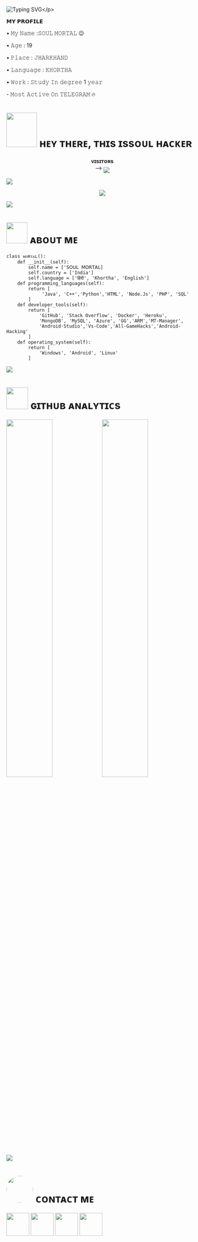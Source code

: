 ![Typing SVG](https://readme-typing-svg.herokuapp.com/?lines=𝗪𝗘𝗟𝗖𝗢𝗠𝗘+𝗧𝗢+𝗦𝗢𝗨𝗟+𝗠𝗢𝗥𝗧𝗔𝗟+𝗚𝗜𝗧𝗛𝗨𝗕!;𝗜+𝗔𝗺+𝗛𝗮𝗰𝗸𝗲𝗿+𝗢𝗳+𝗧𝗚!;𝗜+𝗔𝗺+𝗝𝘂𝘀𝘁+𝗧𝗲𝗹𝗲𝗴𝗿𝗮𝗺+𝗛𝗮𝗰𝗸+𝗠𝗮𝗸𝗲𝗿!)</p>
<p align="center">



<p align="left">
𝗠𝗬 𝗣𝗥𝗢𝗙𝗜𝗟𝗘
<p align="left">
• 𝙼𝚢 𝙽𝚊𝚖𝚎 :𝚂𝙾𝚄𝙻 𝙼𝙾𝚁𝚃𝙰𝙻 😉
<p align="left">
• 𝙰𝚐𝚎 : 19
<p align="left">
• 𝙿𝚕𝚊𝚌𝚎 : 𝙹𝙷𝙰𝚁𝙺𝙷𝙰𝙽𝙳
<p align="left">
• 𝙻𝚊𝚗𝚐𝚞𝚊𝚐𝚎 : 𝙺𝙷𝙾𝚁𝚃𝙷𝙰
<p align="left">
• 𝚆𝚘𝚛𝚔 : 𝚂𝚝𝚞𝚍𝚢 𝙸𝚗 𝚍𝚎𝚐𝚛𝚎𝚎 1 𝚢𝚎𝚊𝚛
<p align="left">
- 𝙼𝚘𝚜𝚝 𝙰𝚌𝚝𝚒𝚟𝚎 𝙾𝚗 𝚃𝙴𝙻𝙴𝙶𝚁𝙰𝙼 🔥
<h1> <img src="https://te.legra.ph/file/ad4e3f7bfb68de7bebe76.jpg" height="90px" width="80px"> ʜᴇʏ ᴛʜᴇʀᴇ, ᴛʜɪs ɪssᴏᴜʟ ʜᴀᴄᴋᴇʀ </h1>
<p align="center">
    <b>ᴠɪsɪᴛᴏʀs</b><br>
 -->    <img align="middle" src="https://profile-counter.glitch.me/MAHTO-ANJALI/count.svg" />
</p>

[<img src="https://github.com/MAHTO-ANJALI/MAHTO-ANJALI/blob/master/resources/hr.gif"/>](https://github.com/MAHTOXANJALI)

<p align="center">
<img src="https://te.legra.ph/file/ad4e3f7bfb68de7bebe76.jpg">
</p>

[<img src="https://raw.githubusercontent.com/MAHTO-ANJALI/MAHTO-ANJALI/master/resources/hr.gif"/>](https://github.com/MAHTO-ANJALI)

<h1> <img src="[https://te.legra.ph/file/ad4e3f7bfb68de7bebe76.jpg]" width="55px"> ᴀʙᴏᴜᴛ ᴍᴇ </h1>

```python3
class ᴍᴏʀᴛᴀʟ():
    def __init__(self):
        self.name = ['𝖲𝖮𝖴𝖫 𝖬𝖮𝖱𝖳𝖠𝖫]
        self.country = ['India']
        self.language = ['हिंदी', 'Khortha', 'English']
    def programming_languages(self):
        return [
             'Java', 'C++','Python','HTML', 'Node.Js', 'PHP', 'SQL'
        ]
    def developer_tools(self):
        return [
            'GitHub', 'Stack Overflow', 'Docker', 'Heroku',
            'MongoDB', 'MySQL', 'Azure', 'GG','ARM','MT-Manager',
            'Android-Studio','Vs-Code','All-GameHacks','Android-Hacking'
        ]
    def operating_system(self):
        return [
            'Windows', 'Android', 'Linux'
        ]
 ```

[<img src="https://github.com/MAHTO-ANJALI/MAHTO-ANJALI/blob/master/resources/hr.gif"/>](https://github.com/MAHTO-ANJALI)

<h1> <img src="https://github.com/MAHTO-ANJALI/MAHTO-ANJALI/blob/master/resources/analytics.webp" width="57px"> ɢɪᴛʜᴜʙ ᴀɴᴀʟʏᴛɪᴄs </h1>

[<img src="https://github-readme-stats.vercel.app/api?username=MAHTO-ANJALI&count_private=true&show_icons=true&theme=chartreuse-dark&custom_title=What%27s+the+craic?&include_all_commits=true&hide_border=true&bg_color=000000" width="49%">](https://github.com/MAHTO-ANJALI)  [<img src="https://github-readme-streak-stats.herokuapp.com/?user=MAHTOXANJALI&theme=chartreuse-dark&hide_border=True&bg_color=000000" width="49%">](https://github.com/MAHTO-ANJALI)

[<img src="https://github.com/MAHTO-ANJALI/MAHTO-ANJALI/blob/master/resources/hr.gif"/>](https://github.com/https://github.com/MAHTO-ANJALI)

<h1> <img src="[https://te.legra.ph/file/ad4e3f7bfb68de7bebe76.jpg]" width="70px" style="border-radius: 50%"> ᴄᴏɴᴛᴀᴄᴛ ᴍᴇ </h1>

[<img src="https://raw.githubusercontent.com/MAHTO-ANJALI/MAHTO-ANJALI/master/resources/telegram_icon.png" width="60px">](https://t.me/QUEENx_GOD) [<img src="https://raw.githubusercontent.com/MAHTO-ANJALI/MAHTO-ANJALI/master/resources/github_icon.png" width="60px">](https://github.com/MAHTOXANJALI) [<img src="https://raw.githubusercontent.com/MAHTO-ANJALI/MAHTO-ANJALI/master/resources/youtube_icon.png" width="60px">](https://youtube.com/@QUEENx_GOD) [<img src="https://github.com/MAHTO-ANJALI/MAHTO-ANJALI/blob/master/resources/insta_icon.png" width="60px">](https://instagram.com/@QUEENx_GOD)

